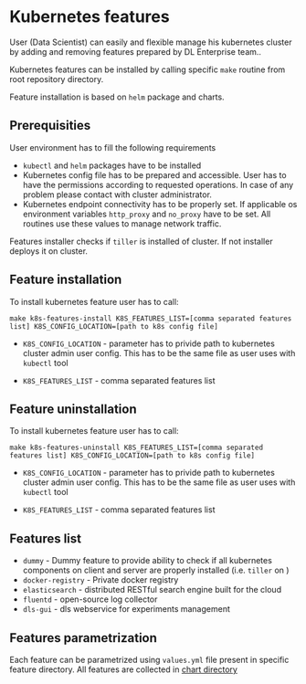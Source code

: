 # Kubernetes features

User (Data Scientist) can easily and flexible manage his kubernetes cluster by adding and
removing features prepared by DL Enterprise team..

Kubernetes features can be installed by calling specific `make` routine from root repository
directory.

Feature installation is based on `helm` package and charts.

## Prerequisities

User environment has to fill the following requirements
- `kubectl` and `helm` packages have to be installed
- Kubernetes config file has to be prepared and accessible. User has to have the permissions
according to requested operations. In case of any problem please contact with cluster administrator.
- Kubernetes endpoint connectivity has to be properly set. If applicable os environment variables
`http_proxy` and `no_proxy` have to be set. All routines use these values to manage network traffic.

Features installer checks if `tiller` is installed of cluster. If not installer deploys it on cluster.
 
## Feature installation
To install kubernetes feature user has to call:
```aidl
make k8s-features-install K8S_FEATURES_LIST=[comma separated features list] K8S_CONFIG_LOCATION=[path to k8s config file] 
```

- `K8S_CONFIG_LOCATION` - parameter has to privide path to kubernetes cluster admin user config. This has to be
the same file as user uses with `kubectl` tool

- `K8S_FEATURES_LIST` - comma separated features list

## Feature uninstallation
To install kubernetes feature user has to call:
```aidl
make k8s-features-uninstall K8S_FEATURES_LIST=[comma separated features list] K8S_CONFIG_LOCATION=[path to k8s config file] 
```

- `K8S_CONFIG_LOCATION` - parameter has to privide path to kubernetes cluster admin user config. This has to be
the same file as user uses with `kubectl` tool

- `K8S_FEATURES_LIST` - comma separated features list

## Features list
- `dummy` - Dummy feature to provide ability to check if all kubernetes components on client and server
are properly installed (i.e. `tiller` on )
- `docker-registry` - Private docker registry
- `elasticsearch` - distributed RESTful search engine built for the cloud 
- `fluentd` - open-source log collector
- `dls-gui` - dls webservice for experiments management

## Features parametrization
Each feature can be parametrized using `values.yml` file present in specific feature directory. All
features are collected in [chart directory](/k8s-features/charts)
